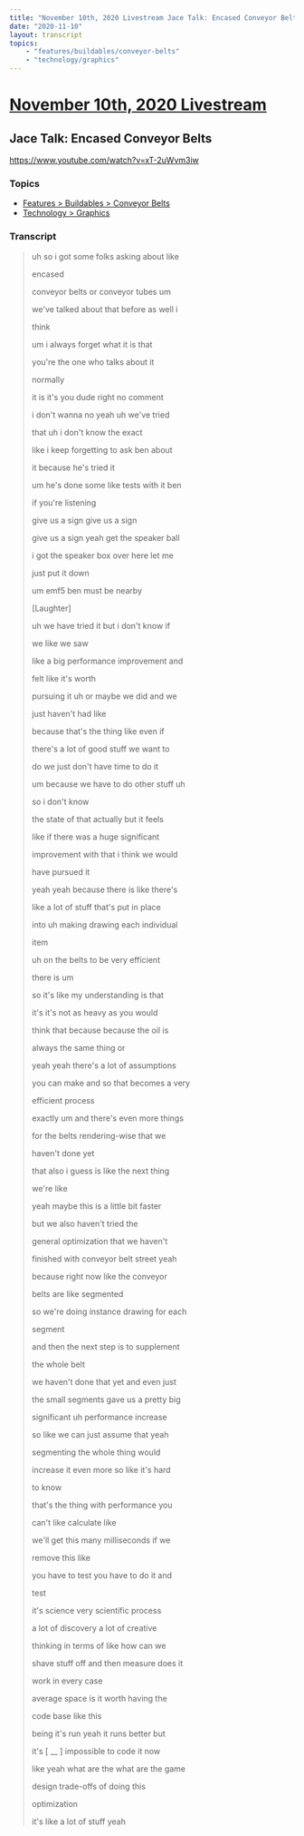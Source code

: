 ```yaml
---
title: "November 10th, 2020 Livestream Jace Talk: Encased Conveyor Belts"
date: "2020-11-10"
layout: transcript
topics:
    - "features/buildables/conveyor-belts"
    - "technology/graphics"
---
```

# [November 10th, 2020 Livestream](../2020-11-10.md)
## Jace Talk: Encased Conveyor Belts
https://www.youtube.com/watch?v=xT-2uWvm3iw

### Topics
* [Features > Buildables > Conveyor Belts](../topics/features/buildables/conveyor-belts.md)
* [Technology > Graphics](../topics/technology/graphics.md)

### Transcript

> uh so i got some folks asking about like
>
> encased
>
> conveyor belts or conveyor tubes um
>
> we've talked about that before as well i
>
> think
>
> um i always forget what it is that
>
> you're the one who talks about it
>
> normally
>
> it is it's you dude right no comment
>
> i don't wanna no yeah uh we've tried
>
> that uh i don't know the exact
>
> like i keep forgetting to ask ben about
>
> it because he's tried it
>
> um he's done some like tests with it ben
>
> if you're listening
>
> give us a sign give us a sign
>
> give us a sign yeah get the speaker ball
>
> i got the speaker box over here let me
>
> just put it down
>
> um emf5 ben must be nearby
>
> [Laughter]
>
> uh we have tried it but i don't know if
>
> we like we saw
>
> like a big performance improvement and
>
> felt like it's worth
>
> pursuing it uh or maybe we did and we
>
> just haven't had like
>
> because that's the thing like even if
>
> there's a lot of good stuff we want to
>
> do we just don't have time to do it
>
> um because we have to do other stuff uh
>
> so i don't know
>
> the state of that actually but it feels
>
> like if there was a huge significant
>
> improvement with that i think we would
>
> have pursued it
>
> yeah yeah because there is like there's
>
> like a lot of stuff that's put in place
>
> into uh making drawing each individual
>
> item
>
> uh on the belts to be very efficient
>
> there is um
>
> so it's like my understanding is that
>
> it's it's not as heavy as you would
>
> think that because because the oil is
>
> always the same thing or
>
> yeah yeah there's a lot of assumptions
>
> you can make and so that becomes a very
>
> efficient process
>
> exactly um and there's even more things
>
> for the belts rendering-wise that we
>
> haven't done yet
>
> that also i guess is like the next thing
>
> we're like
>
> yeah maybe this is a little bit faster
>
> but we also haven't tried the
>
> general optimization that we haven't
>
> finished with conveyor belt street yeah
>
> because right now like the conveyor
>
> belts are like segmented
>
> so we're doing instance drawing for each
>
> segment
>
> and then the next step is to supplement
>
> the whole belt
>
> we haven't done that yet and even just
>
> the small segments gave us a pretty big
>
> significant uh performance increase
>
> so like we can just assume that yeah
>
> segmenting the whole thing would
>
> increase it even more so like it's hard
>
> to know
>
> that's the thing with performance you
>
> can't like calculate like
>
> we'll get this many milliseconds if we
>
> remove this like
>
> you have to test you have to do it and
>
> test
>
> it's science very scientific process
>
> a lot of discovery a lot of creative
>
> thinking in terms of like how can we
>
> shave stuff off and then measure does it
>
> work in every case
>
> average space is it worth having the
>
> code base like this
>
> being it's run yeah it runs better but
>
> it's [ __ ] impossible to code it now
>
> like yeah what are the what are the game
>
> design trade-offs of doing this
>
> optimization
>
> it's like a lot of stuff yeah
